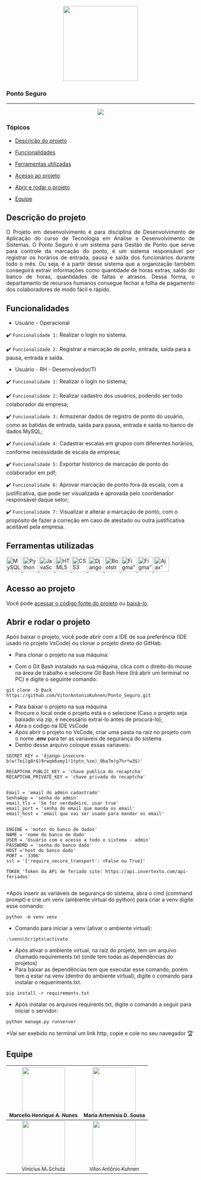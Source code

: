 <p align="center">
   <img width="200" src="https://github.com/VitorAntonioKuhnen/Ponto_Seguro/assets/57823410/86441a26-41fc-4eed-b51c-202fc168ed1a" />
</p>

### Ponto Seguro
<hr>

<p align="center">
   <img src="http://img.shields.io/static/v1?label=STATUS&message=EM%20DESENVOLVIMENTO&color=RED&style=for-the-badge" #vitrinedev/>
</p>

### Tópicos 

- [Descrição do projeto](#descrição-do-projeto)

- [Funcionalidades](#funcionalidades)

- [Ferramentas utilizadas](#ferramentas-utilizadas)

- [Acesso ao projeto](#acesso-ao-projeto)

- [Abrir e rodar o projeto](#abrir-e-rodar-o-projeto)

- [Equipe](#equipe)

## Descrição do projeto 

<p align="justify">
 O Projeto em desenvolvimento é para disciplina de Desenvolvimento de Aplicação do curso de Tecnologia em Análise e Desenvolvimento de Sistemas. 
 O Ponto Seguro é um sistema para Gestão de Ponto que serve para controle da marcação do ponto, é um sistema responsável por registrar os horários de entrada, 
  pausa e saída dos funcionários durante todo o mês. Ou seja, é a partir desse sistema que a organização também conseguirá extrair informações como quantidade 
  de horas extras, saldo do banco de horas, quantidades de faltas e atrasos. Dessa forma, o departamento de recursos humanos consegue fechar a folha de pagamento
  dos colaboradores de modo fácil e rápido.
</p>

## Funcionalidades
- Usuário - Operacional

:heavy_check_mark: `Funcionalidade 1:` Realizar o login no sistema.

:heavy_check_mark: `Funcionalidade 2:` Registrar a marcação de ponto, entrada, saída para a pausa, entrada e saída.

- Usuário - RH - Desenvolvedor/TI

:heavy_check_mark: `Funcionalidade 1:` Realizar o login no sistema;

:heavy_check_mark: `Funcionalidade 2:` Realizar cadastro dos usuários, podendo ser todo colaborador da empresa;

:heavy_check_mark: `Funcionalidade 3:` Armazenar dados de registro de ponto do usuário, como as batidas de entrada, saída para pausa, entrada e saída no banco de dados MySQL;

:heavy_check_mark: `Funcionalidade 4:` Cadastrar escalas em grupos com diferentes horários, conforme necessidade  de escala da empresa;

:heavy_check_mark: `Funcionalidade 5:` Exportar histórico de marcação de ponto do colaborador em pdf;

:heavy_check_mark: `Funcionalidade 6:` Aprovar marcação de ponto fora da escala, com a justificativa, que pode ser visualizada e aprovada pelo coordenador responsável daque setor;

:heavy_check_mark: `Funcionalidade 7:` Visualizar e alterar a marcação de ponto, com o propósito de fazer a correção em caso de atestado ou outra justificativa aceitável pela empresa.


## Ferramentas utilizadas

<a href="https://www.mysql.com/products/workbench/" target="_blank"> 
  <img src="https://cdn.jsdelivr.net/gh/devicons/devicon/icons/mysql/mysql-original-wordmark.svg"alt="MySQL" width="40" height="40"/> 
</a> 

<a href="https://www.python.org/" target="_blank"> 
  <img src="https://cdn.jsdelivr.net/gh/devicons/devicon/icons/python/python-original-wordmark.svg" alt="Python" width="40" height="40"/> 
</a> 

<a href="https://www.w3schools.com/js/" target="_blank"> 
  <img src="https://cdn.jsdelivr.net/gh/devicons/devicon/icons/javascript/javascript-plain.svg" alt="JavaScript" width="40" height="40"/> 
</a> 

<a href="https://www.w3schools.com/html/" target="_blank"> 
  <img src="https://cdn.jsdelivr.net/gh/devicons/devicon/icons/html5/html5-original-wordmark.svg" alt="HTML5" width="40" height="40"/> 
</a> 

<a href="https://www.w3schools.com/css/" target="_blank"> 
 <img src="https://cdn.jsdelivr.net/gh/devicons/devicon/icons/css3/css3-original-wordmark.svg" alt="CSS3" width="40" height="40"/> 
</a> 

<a href="https://www.w3schools.com/django/" target="_blank"> 
  <img src="https://cdn.jsdelivr.net/gh/devicons/devicon/icons/django/django-plain-wordmark.svg" alt="Django" width="40" height="40"/>
</a>           

<a href="https://getbootstrap.com/docs/5.2/getting-started/introduction/" target="_blank"> 
  <img src="https://cdn.jsdelivr.net/gh/devicons/devicon/icons/bootstrap/bootstrap-plain-wordmark.svg"  alt="Bootstrap" width="40" height="40" />
</a>            

<a href="https://www.figma.com" target="_blank"> 
 <img src="https://cdn.jsdelivr.net/gh/devicons/devicon/icons/figma/figma-original.svg" alt=Figma" width="40" height="40"/>
</a>      
                                                                                                                         
<a href="https://www.figma.com" target="_blank"> 
  <img src="https://cdn.jsdelivr.net/gh/devicons/devicon/icons/vscode/vscode-original.svg" alt=Figma" width="40" height="40"/>
</a>                

<a href="https://www.w3schools.com/xml/ajax_intro.asp" target="_blank"> 
  <img src="https://github.com/VitorAntonioKuhnen/Ponto_Seguro/assets/57823410/de0a8bfe-8fbc-4825-9b9d-3e63283372c3" alt=Ajax" width="40" height="40"/>
</a> 
                                                                                                                                                                                                                                     
          
## Acesso ao projeto

Você pode [acessar o código fonte do projeto](https://github.com/VitorAntonioKuhnen/Ponto_Seguro.git) ou [baixá-lo](https://github.com/VitorAntonioKuhnen/Ponto_Seguro/archive/refs/heads/Back.zip).

## Abrir e rodar o projeto

Após baixar o projeto, você pode abrir com a IDE de sua preferência (IDE usado no projeto VsCode) ou clonar o projeto direto do GitHab.

* Para clonar o projeto na sua máquina:
- Com o Git Bash instalado na sua máquina, clica com o direito do mouse na área de trabalho e selecione Git Bash Here (Irá abrir um terminal no PC) e digite o seguinte comando:
~~~
git clone -b Back https://github.com/VitorAntonioKuhnen/Ponto_Seguro.git
~~~ 
* Para baixar o projeto na sua máquina
* Procure o local onde o projeto está e o selecione (Caso o projeto seja baixado via zip, é necessário extraí-lo antes de procurá-lo);
* Abra o codigo na IDE VsCode
* Após abrir o projeto no VsCode, criar uma pasta na raiz no projeto com o nome **.env** para ter as variaveis de segurança do sistema.
* Dentro desse arquivo coloque essas variaveis:
~~~
SECRET_KEY = 'django-insecure-b(w!7eilg8r$)9rwqk6xmy1!1tptn_%ze)_9ba7m)g7%r*w3$)'

RECAPTCHA_PUBLIC_KEY = 'chave publica do recaptcha'
RECAPTCHA_PRIVATE_KEY = 'chave privada do recaptcha'


Email = 'email do admin cadastrado'
SenhaApp = 'senha do admin'
email_tls = 'Se for verdadeiro, usar true'
email_port = 'senha do email que manda os email'
email_host = 'email que vai ser usado para mandar os email'


ENGINE = 'motor do banco de dados'
NAME = 'nome do banco de dado'
USER = 'Usuário com o acesso a todo o sistema - admin'
PASSWORD = 'senha do banco dado'
HOST ='host do banco dado'
PORT = '3306'
ssl = '{'require_secure_transport': <False ou True}'
                                                                                                                                                     
TOKEK 'Token da APi de feriado site: https://api.invertexto.com/api-feriados'
                                                                                                                                                                                                              
~~~
 
*Após inserir as variáveis de segurança do sistema, abra o cmd (command prompt) e crie um venv (ambiente virtual do python) para criar a venv digite esse comando:

~~~
python -m venv venv
~~~

* Comando para iniciar a venv (ativar o ambiente virtual):

~~~
.\venv\Scripts\activate
~~~

* Após ativar o ambiente virtual, na raiz do projeto, tem um arquivo chamado requirements.txt (onde tem todas as dependências do projetos)                                                                                   
* Para baixar as dependências tem que executar esse comando, porém tem q estar na venv (dentro do ambiente virtual), digite o comando para instalar o requeriments.txt.
                                                                                                                                                     
~~~
pip install -r requirements.txt
~~~

* Após instalar os arquivos requirents.txt, digite o comando a seguir para iniciar o servidor:

~~~
python manage.py runserver
~~~

*Vai ser exebido no terminal um link http, copie e cole no seu navegador  🏆 
##  Equipe

| [<img src="https://github.com/VitorAntonioKuhnen/Ponto_Seguro/assets/57823410/e6baf733-104b-4e92-985d-1e230ff5db61" height=120 width=115><br><sub>Marcello Henrique A. Nunes</sub>](https://github.com/MarcelloAbreu) |  [<img src="https://github.com/VitorAntonioKuhnen/Ponto_Seguro/assets/57823410/b493e984-0d6d-439c-92d1-47abab27eb84" height=120 width=115><br><sub>Maria Artemisia D. Sousa</sub>](https://github.com/ArtemisiaDutra)  | 
| :---: | :---: 
| [<img src="https://github.com/VitorAntonioKuhnen/Ponto_Seguro/assets/57823410/002bf449-df9c-4b4a-ace4-e2566f8234bc" height=120 width=115><br><sub>Vinicius M. Schutz</sub>](https://github.com/vinicius-schutz) |  [<img src="https://github.com/VitorAntonioKuhnen/Ponto_Seguro/assets/57823410/7c5a459e-0aa4-4fc7-9cac-3110fa4632a8" height=120 width=115><br><sub>Vítor Antônio Kuhnen</sub>](https://github.com/VitorAntonioKuhnen)  | 


